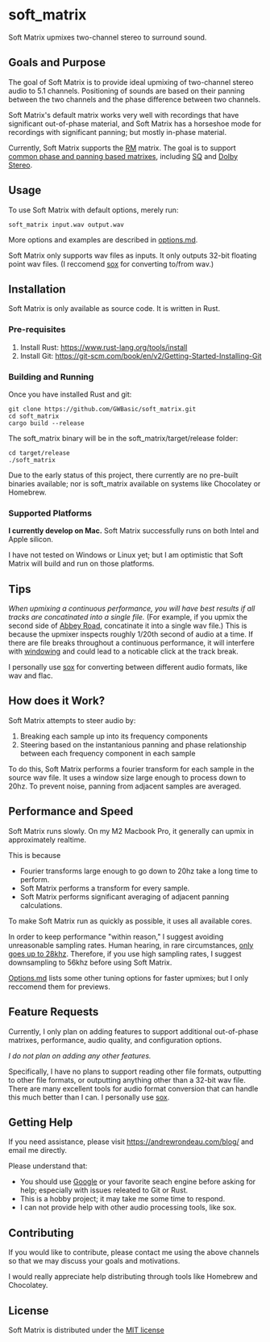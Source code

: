 # soft_matrix

Soft Matrix upmixes two-channel stereo to surround sound.

## Goals and Purpose

The goal of Soft Matrix is to provide ideal upmixing of two-channel stereo audio to 5.1 channels. Positioning of sounds are based on their panning between the two channels and the phase difference between two channels.

Soft Matrix's default matrix works very well with recordings that have significant out-of-phase material, and Soft Matrix has a horseshoe mode for recordings with significant panning; but mostly in-phase material.

Currently, Soft Matrix supports the [RM](https://en.wikipedia.org/wiki/QS_Regular_Matrix) matrix. The goal is to support [common phase and panning based matrixes](https://en.wikipedia.org/wiki/Matrix_decoder), including [SQ](https://en.wikipedia.org/wiki/Stereo_Quadraphonic) and [Dolby Stereo](https://en.wikipedia.org/wiki/Dolby_Stereo#The_Dolby_Stereo_Matrix).

## Usage

To use Soft Matrix with default options, merely run:

    soft_matrix input.wav output.wav

More options and examples are described in [options.md](options.md).

Soft Matrix only supports wav files as inputs. It only outputs 32-bit floating point wav files. (I reccomend [sox](https://sox.sourceforge.net/) for converting to/from wav.)

## Installation

Soft Matrix is only available as source code. It is written in Rust.

### Pre-requisites

1. Install Rust: <https://www.rust-lang.org/tools/install>
2. Install Git: <https://git-scm.com/book/en/v2/Getting-Started-Installing-Git>

### Building and Running

Once you have installed Rust and git:

    git clone https://github.com/GWBasic/soft_matrix.git
    cd soft_matrix
    cargo build --release

The soft_matrix binary will be in the soft_matrix/target/release folder:

    cd target/release
    ./soft_matrix

Due to the early status of this project, there currently are no pre-built binaries available; nor is soft_matrix available on systems like Chocolatey or Homebrew.

### Supported Platforms

**I currently develop on Mac.** Soft Matrix successfully runs on both Intel and Apple silicon.

I have not tested on Windows or Linux yet; but I am optimistic that Soft Matrix will build and run on those platforms.

## Tips

_When upmixing a continuous performance, you will have best results if all tracks are concatinated into a single file._ (For example, if you upmix the second side of [Abbey Road](https://en.wikipedia.org/wiki/Abbey_Road), concatinate it into a single wav file.) This is because the upmixer inspects roughly 1/20th second of audio at a time. If there are file breaks throughout a continuous performance, it will interfere with [windowing](https://en.wikipedia.org/wiki/Window_function) and could lead to a noticable click at the track break.

I personally use [sox](https://sox.sourceforge.net/) for converting between different audio formats, like wav and flac.

## How does it Work?

Soft Matrix attempts to steer audio by:

1. Breaking each sample up into its frequency components
2. Steering based on the instantanious panning and phase relationship between each frequency component in each sample

To do this, Soft Matrix performs a fourier transform for each sample in the source wav file. It uses a window size large enough to process down to 20hz. To prevent noise, panning from adjacent samples are averaged.

## Performance and Speed

Soft Matrix runs slowly. On my M2 Macbook Pro, it generally can upmix in approximately realtime.

This is because

- Fourier transforms large enough to go down to 20hz take a long time to perform.
- Soft Matrix performs a transform for every sample.
- Soft Matrix performs significant averaging of adjacent panning calculations.

To make Soft Matrix run as quickly as possible, it uses all available cores.

In order to keep performance "within reason," I suggest avoiding unreasonable sampling rates. Human hearing, in rare circumstances, [only goes up to 28khz](https://en.wikipedia.org/wiki/Hearing_range#Humans). Therefore, if you use high sampling rates, I suggest downsampling to 56khz before using Soft Matrix.

[Options.md](options.md) lists some other tuning options for faster upmixes; but I only reccomend them for previews.

## Feature Requests

Currently, I only plan on adding features to support additional out-of-phase matrixes, performance, audio quality, and configuration options.

_I do not plan on adding any other features._

Specifically, I have no plans to support reading other file formats, outputting to other file formats, or outputting anything other than a 32-bit wav file. There are many excellent tools for audio format conversion that can handle this much better than I can. I personally use [sox](https://sox.sourceforge.net/).

## Getting Help

If you need assistance, please visit <https://andrewrondeau.com/blog/> and email me directly.

Please understand that:

- You should use [Google](https://www.google.com/) or your favorite seach engine before asking for help; especially with issues releated to Git or Rust.
- This is a hobby project; it may take me some time to respond.
- I can not provide help with other audio processing tools, like sox.

## Contributing

If you would like to contribute, please contact me using the above channels so that we may discuss your goals and motivations.

I would really appreciate help distributing through tools like Homebrew and Chocolatey.

## License

Soft Matrix is distributed under the [MIT license](LICENSE)

